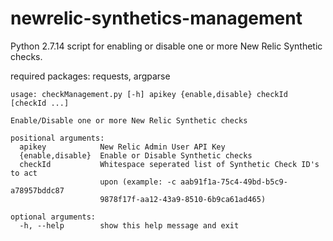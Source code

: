 # newrelic-synthetics-management
Python 2.7.14 script for enabling or disable one or more New Relic Synthetic checks.

required packages: requests, argparse

```
usage: checkManagement.py [-h] apikey {enable,disable} checkId [checkId ...]

Enable/Disable one or more New Relic Synthetic checks

positional arguments:
  apikey            New Relic Admin User API Key
  {enable,disable}  Enable or Disable Synthetic checks
  checkId           Whitespace seperated list of Synthetic Check ID's to act
                    upon (example: -c aab91f1a-75c4-49bd-b5c9-a78957bddc87
                    9878f17f-aa12-43a9-8510-6b9ca61ad465)

optional arguments:
  -h, --help        show this help message and exit
```
